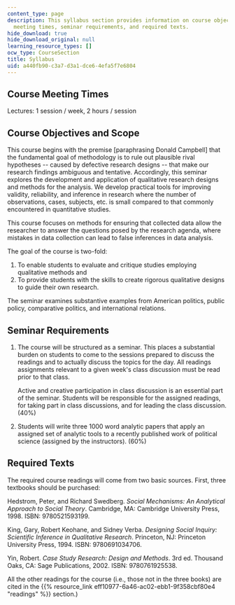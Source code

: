 ```yaml
---
content_type: page
description: This syllabus section provides information on course objectives and scope,
  meeting times, seminar requirements, and required texts.
hide_download: true
hide_download_original: null
learning_resource_types: []
ocw_type: CourseSection
title: Syllabus
uid: a440fb90-c3a7-d3a1-dce6-4efa5f7e6804
---
```


Course Meeting Times
--------------------

Lectures: 1 session / week, 2 hours / session

Course Objectives and Scope
---------------------------

This course begins with the premise \[paraphrasing Donald Campbell\] that the fundamental goal of methodology is to rule out plausible rival hypotheses -- caused by defective research designs -- that make our research findings ambiguous and tentative. Accordingly, this seminar explores the development and application of qualitative research designs and methods for the analysis. We develop practical tools for improving validity, reliability, and inference in research where the number of observations, cases, subjects, etc. is small compared to that commonly encountered in quantitative studies.

This course focuses on methods for ensuring that collected data allow the researcher to answer the questions posed by the research agenda, where mistakes in data collection can lead to false inferences in data analysis.

The goal of the course is two-fold:

1.  To enable students to evaluate and critique studies employing qualitative methods and
2.  To provide students with the skills to create rigorous qualitative designs to guide their own research.

The seminar examines substantive examples from American politics, public policy, comparative politics, and international relations.

Seminar Requirements
--------------------

1.  The course will be structured as a seminar. This places a substantial burden on students to come to the sessions prepared to discuss the readings and to actually discuss the topics for the day. All readings assignments relevant to a given week's class discussion must be read prior to that class.  
      
    Active and creative participation in class discussion is an essential part of the seminar. Students will be responsible for the assigned readings, for taking part in class discussions, and for leading the class discussion. (40%)
2.  Students will write three 1000 word analytic papers that apply an assigned set of analytic tools to a recently published work of political science (assigned by the instructors). (60%)

Required Texts
--------------

The required course readings will come from two basic sources. First, three textbooks should be purchased:

Hedstrom, Peter, and Richard Swedberg. _Social Mechanisms: An Analytical Approach to Social Theory_. Cambridge, MA: Cambridge University Press, 1998. ISBN: 9780521593199.

King, Gary, Robert Keohane, and Sidney Verba. _Designing Social Inquiry: Scientific Inference in Qualitative Research_. Princeton, NJ: Princeton University Press, 1994. ISBN: 9780691034706.

Yin, Robert. _Case Study Research: Design and Methods_. 3rd ed. Thousand Oaks, CA: Sage Publications, 2002. ISBN: 9780761925538.

All the other readings for the course (i.e., those not in the three books) are cited in the {{% resource_link eff10977-6a46-ac02-ebb1-9f358cbf80e4 "readings" %}} section.)